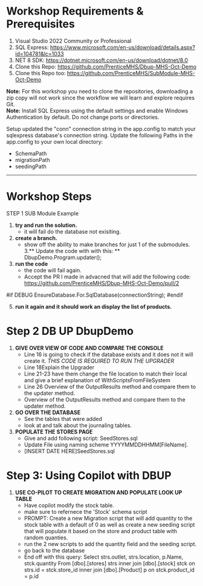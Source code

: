 # Workshop Requirements & Prerequisites

1. Visual Studio 2022 Community or Professional
2. SQL Express: https://www.microsoft.com/en-us/download/details.aspx?id=104781&lc=1033
3. NET 8 SDK: https://dotnet.microsoft.com/en-us/download/dotnet/8.0
4. Clone this Repo: https://github.com/PrenticeMHS/Dbup-MHS-Oct-Demo
5. Clone this Repo too: https://github.com/PrenticeMHS/SubModule-MHS-Oct-Demo

**Note:** For this workshop you need to clone the repositories, downloading a zip copy will not work since the workflow we will learn and explore requires Git.  
**Note:** Install SQL Express using the default settings and enable Windows Authentication by default. Do not change ports or directories.  

Setup updated the "conn" connection string in the app.config to match your sqlexpress database's connection string. 
Update the following Paths in the app.config to your own local directory:  
- SchemaPath  
- migrationPath  
- seedingPath  

---

# Workshop Steps

STEP 1 SUB Module Example

1. **try and run the solution.**
    - it will fail do the database not exisiting.
2. **create a branch.**
    - show off the ability to make branches for just 1 of the submodules.
3.** Update the code with with this: **
DbupDemo.Program.updater();
4. **run the code**
    - the code will fail again.
    - Accept the PR I made in advacned that will add the following code:
https://github.com/PrenticeMHS/Dbup-MHS-Oct-Demo/pull/2

#if DEBUG
     EnsureDatabase.For.SqlDatabase(connectionString);
#endif

5. **run it again and it should work an display the list of products.**
# Step 2 DB UP DbupDemo
1. **GIVE OVER VIEW OF CODE AND COMPARE THE CONSOLE**
    - Line 16 is going to check if the database exists and it does not it will create it. *THIS CODE IS REQUIRED TO RUN THE UPGRADER*
    - Line 18Explain the Upgrader
    - Line 21-23 have them change the file location to match their local and give a brief explanation of WithScriptsFromFileSystem
    - Line 26 Overview of the OutputResults method and compare them to the updater method.
    - Overview of the OutputResults method and compare them to the updater method.
2. **GO OVER THE DATABASE**
    - See the tables that were added
    - look at and talk about the journaling tables.
3. **POPULATE THE STORES PAGE**
    -	Give and add following script: SeedStores.sql
    -	Update File using naming scheme YYYYMMDDHHMM[FileName].
    -	[INSERT DATE HERE]SeedStores.sql

# Step 3: Using Copilot with DBUP
1. **USE CO-PILOT TO CREATE MIGRATION AND POPULATE LOOK UP TABLE**
    - Have copilot modify the stock table.
    - make sure to refernece the 'Stock' schema script
    - PROMPT: Create a new Migration script that will add quantity to the stock table with a default of 0 as well as create a new seeding script that will populate it based on the store and product table with random quanties.
    - run the 2 new scripts to add the quantity field and the seeding script.
    - go back to the database
    - End off with this query:
Select strs.outlet, strs.location, p.Name, stck.quantity
  From [dbo].[stores] strs
  inner join [dbo].[stock] stck
  on strs.id = stck.store_id
  inner join [dbo].[Product] p
  on stck.product_id = p.id

